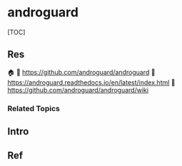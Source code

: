 # androguard

[TOC]



## Res
🏠 
🚧 https://github.com/androguard/androguard
📂 https://androguard.readthedocs.io/en/latest/index.html
📄 https://github.com/androguard/androguard/wiki


### Related Topics



## Intro



## Ref
